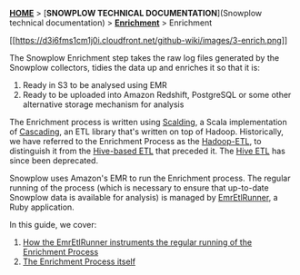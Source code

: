 [**HOME**](Home) > [**SNOWPLOW TECHNICAL DOCUMENTATION**](Snowplow technical documentation) > [**Enrichment**](Enrichment) > Enrichment

[[https://d3i6fms1cm1j0i.cloudfront.net/github-wiki/images/3-enrich.png]] 

The Snowplow Enrichment step takes the raw log files generated by the Snowplow collectors, tidies the data up and enriches it so that it is:

1. Ready in S3 to be analysed using EMR
2. Ready to be uploaded into Amazon Redshift, PostgreSQL or some other alternative storage mechanism for analysis

The Enrichment process is written using [Scalding][scalding], a Scala implementation of [Cascading][cascading], an ETL library that's written on top of Hadoop. Historically, we have referred to the Enrichment Process as the [Hadoop-ETL][hadoop-etl], to distinguish it from the [Hive-based ETL][hive-etl] that preceded it. The [Hive ETL][hive-etl] has since been deprecated.

Snowplow uses Amazon's EMR to run the Enrichment process. The regular running of the process (which is necessary to ensure that up-to-date Snowplow data is available for analysis) is managed by [EmrEtlRunner][emr-etl-runner], a Ruby application.

In this guide, we cover:

1. [How the EmrEtlRunner instruments the regular running of the Enrichment Process][emr-etl-runner]
2. [The Enrichment Process itself][enrichment-process]


[scalding]: https://github.com/twitter/scalding
[cascading]: https://github.com/twitter/scalding

[etl-blog-post]: http://snowplowanalytics.com/blog/2013/01/09/from-etl-to-enrichment/
[roadmap]: https://github.com/snowplow/snowplow/wiki/Product-roadmap
[hadoop-branch]: https://github.com/snowplow/snowplow/tree/feature/scalding-etl
[emr-etl-runner]: EmrEtlRunner
[enrichment-process]: Hadoop-ETL
[hadoop-etl]: https://github.com/snowplow/snowplow/tree/master/3-enrich/hadoop-etl
[hive-etl]: https://github.com/snowplow/snowplow/tree/master/3-enrich/hive-etl
